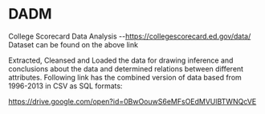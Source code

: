 # DADM
College Scorecard Data Analysis --https://collegescorecard.ed.gov/data/
Dataset can be found on the above link

Extracted, Cleansed and Loaded the data for drawing inference and conclusions about the data and determined relations between different attributes. Following link has the combined version of data based from 1996-2013 in CSV as SQL formats:

https://drive.google.com/open?id=0BwOouwS6eMFsOEdMVUlBTWNQcVE
